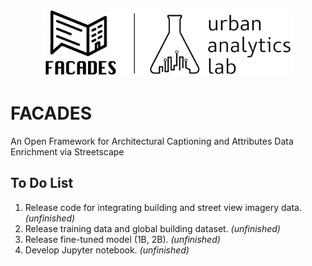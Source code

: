 <p align="center">
  <picture>
    <source media="(prefers-color-scheme: dark)" srcset="https://github.com/seshing/FACADES/blob/main/icon.png?raw=true">
    <img src="https://github.com/seshing/FACADES/blob/main/icon.png?raw=true" alt="Facades logo" width="400">
    </picture>
  </p>


  # FACADES
  An Open Framework for Architectural Captioning and Attributes Data Enrichment via Streetscape


  ## To Do List
  1. Release code for integrating building and street view imagery data. *(unfinished)*
  2. Release training data and global building dataset. *(unfinished)*
  3. Release fine-tuned model (1B, 2B). *(unfinished)*
  4. Develop Jupyter notebook. *(unfinished)*
